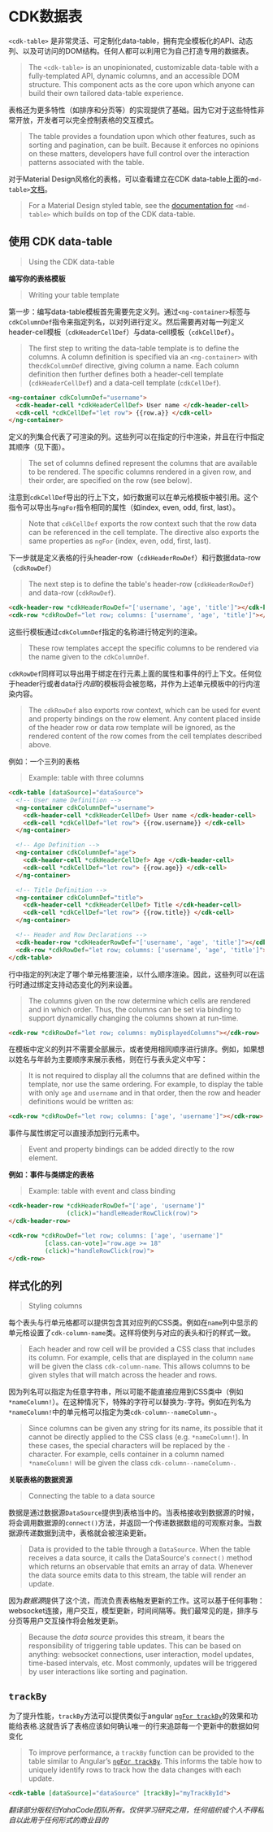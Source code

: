 # CDK数据表

`<cdk-table>` 是非常灵活、可定制化data-table，拥有完全模板化的API、动态列、以及可访问的DOM结构。任何人都可以利用它为自己打造专用的数据表。

> The `<cdk-table>` is an unopinionated, customizable data-table with a fully-templated API, dynamic columns, and an accessible DOM structure. This component acts as the core upon which anyone can build their own tailored data-table experience.

表格还为更多特性（如排序和分页等）的实现提供了基础。因为它对于这些特性非常开放，开发者可以完全控制表格的交互模式。

> The table provides a foundation upon which other features, such as sorting and pagination, can be built. Because it enforces no opinions on these matters, developers have full control over the interaction patterns associated with the table.

对于Material Design风格化的表格，可以查看建立在CDK data-table上面的`<md-table>`[文档](https://material.angular.io/components/table)。

> For a Material Design styled table, see the [documentation for](https://material.angular.io/components/table) `<md-table>` which builds on top of the CDK data-table.

## 使用 CDK data-table

> Using the CDK data-table

**编写你的表格模板**

> Writing your table template

第一步：编写data-table模板首先需要先定义列。通过`<ng-container>`标签与`cdkColumnDef`指令来指定列名，以对列进行定义。然后需要再对每一列定义header-cell模板（`cdkHeaderCellDef`）与data-cell模板（`cdkCellDef`）。

> The first step to writing the data-table template is to define the columns. A column definition is specified via an `<ng-container>` with the`cdkColumnDef` directive, giving column a name. Each column definition then further defines both a header-cell template (`cdkHeaderCellDef`) and a data-cell template (`cdkCellDef`).

```html
<ng-container cdkColumnDef="username">
  <cdk-header-cell *cdkHeaderCellDef> User name </cdk-header-cell>
  <cdk-cell *cdkCellDef="let row"> {{row.a}} </cdk-cell>
</ng-container>
```

定义的列集合代表了可渲染的列。这些列可以在指定的行中渲染，并且在行中指定其顺序（见下面）。

> The set of columns defined represent the columns that are available to be rendered. The specific columns rendered in a given row, and their order, are specified on the row (see below).

注意到`cdkCellDef`导出的行上下文，如行数据可以在单元格模板中被引用。这个指令可以导出与`ngFor`指令相同的属性（如index, even, odd, first, last）。

> Note that `cdkCellDef` exports the row context such that the row data can be referenced in the cell template. The directive also exports the same properties as `ngFor` (index, even, odd, first, last).

下一步就是定义表格的行头header-row（`cdkHeaderRowDef`）和行数据data-row（`cdkRowDef`）

> The next step is to define the table's header-row (`cdkHeaderRowDef`) and data-row (`cdkRowDef`).

```html
<cdk-header-row *cdkHeaderRowDef="['username', 'age', 'title']"></cdk-header-row>
<cdk-row *cdkRowDef="let row; columns: ['username', 'age', 'title']"></cdk-row>
```

这些行模板通过`cdkColumnDef`指定的名称进行特定列的渲染。

> These row templates accept the specific columns to be rendered via the name given to the `cdkColumnDef`.

`cdkRowDef`同样可以导出用于绑定在行元素上面的属性和事件的行上下文。任何位于header行或者data行*内部*的模板将会被忽略，并作为上述单元模板中的行内渲染内容。

> The `cdkRowDef` also exports row context, which can be used for event and property bindings on the row element. Any content placed inside of the header row or data row template will be ignored, as the rendered content of the row comes from the cell templates described above.

例如：一个三列的表格

> Example: table with three columns

```html
<cdk-table [dataSource]="dataSource">
  <!-- User name Definition -->
  <ng-container cdkColumnDef="username">
    <cdk-header-cell *cdkHeaderCellDef> User name </cdk-header-cell>
    <cdk-cell *cdkCellDef="let row"> {{row.username}} </cdk-cell>
  </ng-container>

  <!-- Age Definition -->
  <ng-container cdkColumnDef="age">
    <cdk-header-cell *cdkHeaderCellDef> Age </cdk-header-cell>
    <cdk-cell *cdkCellDef="let row"> {{row.age}} </cdk-cell>
  </ng-container>

  <!-- Title Definition -->
  <ng-container cdkColumnDef="title">
    <cdk-header-cell *cdkHeaderCellDef> Title </cdk-header-cell>
    <cdk-cell *cdkCellDef="let row"> {{row.title}} </cdk-cell>
  </ng-container>

  <!-- Header and Row Declarations -->
  <cdk-header-row *cdkHeaderRowDef="['username', 'age', 'title']"></cdk-header-row>
  <cdk-row *cdkRowDef="let row; columns: ['username', 'age', 'title']"></cdk-row>
</cdk-table>
```

行中指定的列决定了哪个单元格要渲染，以什么顺序渲染。因此，这些列可以在运行时通过绑定支持动态变化的列来设置。

> The columns given on the row determine which cells are rendered and in which order. Thus, the columns can be set via binding to support dynamically changing the columns shown at run-time.

```html
<cdk-row *cdkRowDef="let row; columns: myDisplayedColumns"></cdk-row>

```

在模板中定义的列并不需要全部展示，或者使用相同顺序进行排序。例如，如果想以姓名与年龄为主要顺序来展示表格，则在行与表头定义中写：

> It is not required to display all the columns that are defined within the template, nor use the same ordering. For example, to display the table with only `age` and `username` and in that order, then the row and header definitions would be written as:

```html
<cdk-row *cdkRowDef="let row; columns: ['age', 'username']"></cdk-row>

```

事件与属性绑定可以直接添加到行元素中。

> Event and property bindings can be added directly to the row element.

**例如：事件与类绑定的表格**

> Example: table with event and class binding

```html
<cdk-header-row *cdkHeaderRowDef="['age', 'username']"
                (click)="handleHeaderRowClick(row)">
</cdk-header-row>

<cdk-row *cdkRowDef="let row; columns: ['age', 'username']"
          [class.can-vote]="row.age >= 18"
          (click)="handleRowClick(row)">
</cdk-row>
```

## 样式化的列

> Styling columns

每个表头与行单元格都可以提供包含其对应列的CSS类。例如在`name`列中显示的单元格设置了`cdk-column-name`类。这样将使列与对应的表头和行的样式一致。

> Each header and row cell will be provided a CSS class that includes its column. For example, cells that are displayed in the column `name` will be given the class `cdk-column-name`. This allows columns to be given styles that will match across the header and rows.

因为列名可以指定为任意字符串，所以可能不能直接应用到CSS类中（例如`*nameColumn!`）。在这种情况下，特殊的字符可以替换为`-`字符。例如在列名为`*nameColumn!`中的单元格可以指定为类`cdk-column--nameColumn-`。

> Since columns can be given any string for its name, its possible that it cannot be directly applied to the CSS class (e.g. `*nameColumn!`). In these cases, the special characters will be replaced by the `-` character. For example, cells container in a column named `*nameColumn!` will be given the class `cdk-column--nameColumn-`.

**关联表格的数据资源**

> Connecting the table to a data source

数据是通过数据源`DataSource`提供到表格当中的。当表格接收到数据源的时候，将会调用数据源的`connect()`方法，并返回一个传递数据数组的可观察对象。当数据源传递数据到流中，表格就会被渲染更新。

> Data is provided to the table through a `DataSource`. When the table receives a data source, it calls the DataSource's `connect()` method which returns an observable that emits an array of data. Whenever the data source emits data to this stream, the table will render an update.

因为*数据源*提供了这个流，而流负责表格触发更新的工作。这可以基于任何事物：websocket连接，用户交互，模型更新，时间间隔等。我们最常见的是，排序与分页等用户交互操作将会触发更新。


> Because the *data source* provides this stream, it bears the responsibility of triggering table updates. This can be based on anything: websocket connections, user interaction, model updates, time-based intervals, etc. Most commonly, updates will be triggered by user interactions like sorting and pagination.

## `trackBy`

为了提升性能，`trackBy`方法可以提供类似于angular [`ngFor trackBy`](https://angular.io/api/common/NgForOf#change-propagation)的效果和功能给表格.这就告诉了表格应该如何确认唯一的行来追踪每一个更新中的数据如何变化

> To improve performance, a `trackBy` function can be provided to the table similar to Angular’s [`ngFor trackBy`](https://angular.io/api/common/NgForOf#change-propagation). This informs the table how to uniquely identify rows to track how the data changes with each update.

```html
<cdk-table [dataSource]="dataSource" [trackBy]="myTrackById">
```
*翻译部分版权归YahaCode团队所有。仅供学习研究之用，任何组织或个人不得私自以此用于任何形式的商业目的*